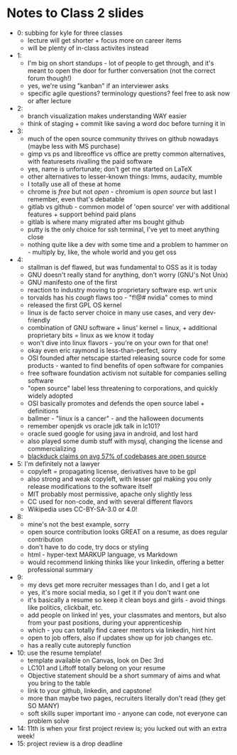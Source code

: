 # Notes to Class 2 slides

* 0: subbing for kyle for three classes
  * lecture will get shorter + focus more on career items
  * will be plenty of in-class activites instead
* 1:
  * I'm big on short standups - lot of people to get through, and it's meant to open the door for further conversation (not the correct forum though!)
  * yes, we're using "kanban" if an interviewer asks
  * specific agile questions? terminology questions? feel free to ask now or after lecture
* 2:
  * branch visualization makes understanding WAY easier
  * think of staging + commit like saving a word doc before turning it in
* 3:
  * much of the open source community thrives on github nowadays (maybe less with MS purchase)
  * gimp vs ps and libreoffice vs office are pretty common alternatives, with featuresets rivalling the paid software
  * yes, name is unfortunate; don't get me started on LaTeX
  * other alternatives to lesser-known things: lmms, audacity, mumble
  * I totally use all of these at home
  * chrome is *free* but not *open* - chromium is *open source* but last I remember, even that's debatable
  * gitlab vs github - common model of 'open source' ver with additional features + support behind paid plans
  * gitlab is where many migrated after ms bought github
  * putty is the only choice for ssh terminal, I've yet to meet anything close
  * nothing quite like a dev with some time and a problem to hammer on - multiply by, like, the whole world and you get oss
* 4:
  * stallman is def flawed, but was fundamental to OSS as it is today
  * GNU doesn't really stand for anything, don't worry (GNU's Not Unix)
  * GNU manifesto one of the first
  * reaction to industry moving to proprietary software esp. wrt unix
  * torvalds has his *cough* flaws too - "f!@# nvidia" comes to mind
  * released the first GPL OS kernel
  * linux is de facto server choice in many use cases, and very dev-friendly
  * combination of GNU software + linus' kernel = linux, + additional proprietary bits = linux as we know it today
  * won't dive into linux flavors - you're on your own for that one!
  * okay even eric raymond is less-than-perfect, sorry
  * OSI founded after netscape started releasing source code for some products - wanted to find benefits of open software for companies
  * free software foundation activism not suitable for companies selling software
  * "open source" label less threatening to corporations, and quickly widely adopted
  * OSI basically promotes and defends the open source label + definitions
  * ballmer - "linux is a cancer" - and the halloween documents
  * remember openjdk vs oracle jdk talk in lc101?
  * oracle sued google for using java in android, and lost hard
  * also played some dumb stuff with mysql, changing the license and commercializing
  * [blackduck claims on avg 57% of codebases are open source](https://www.synopsys.com/content/dam/synopsys/sig-assets/reports/2018-ossra.pdf)
* 5: I'm definitely not a lawyer
  * copyleft = propagating license, derivatives have to be gpl
  * also strong and weak copyleft, with lesser gpl making you only release modifications to the software itself
  * MIT probably most permissive, apache only slightly less
  * CC used for non-code, and with several different flavors
  * Wikipedia uses CC-BY-SA-3.0 or 4.0!
* 8:
  * mine's not the best example, sorry
  * open source contribution looks GREAT on a resume, as does regular contribution
  * don't have to do code, try docs or styling
  * html - hyper-text MARKUP language, vs Markdown
  * would recommend linking thinks like your linkedin, offering a better professional summary
* 9:
  * my devs get more recruiter messages than I do, and I get a lot
  * yes, it's more social media, so I get it if you don't want one
  * it's basically a resume so keep it clean boys and girls - avoid things like politics, clickbait, etc.
  * add people on linked in! yes, your classmates and mentors, but also from your past positions, during your apprenticeship
  * which - you can totally find career mentors via linkedin, hint hint
  * open to job offers, also if updates show up for job changes etc.
  * has a really cute autoreply function
* 10: use the resume template!
  * template available on Canvas, look on Dec 3rd
  * LC101 and Liftoff totally belong on your resume
  * Objective statement should be a short summary of aims and what you bring to the table
  * link to your github, linkedin, and capstone!
  * more than maybe two pages, recruiters literally don't read (they get SO MANY)
  * soft skills super important imo - anyone can code, not everyone can problem solve
* 14: 11th is when your first project review is; you lucked out with an extra week!
* 15: project review is a drop deadline
